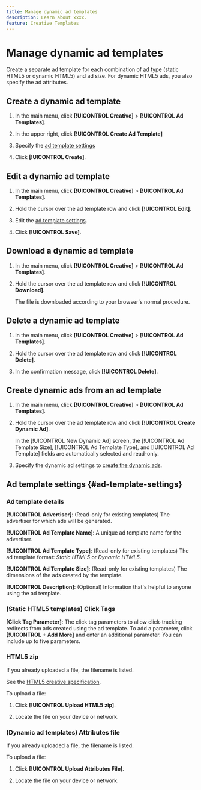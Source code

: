 ```yaml
---
title: Manage dynamic ad templates
description: Learn about xxxx.
feature: Creative Templates
---
```

# Manage dynamic ad templates

Create a separate ad template for each combination of ad type (static HTML5 or dynamic HTML5) and ad size. For dynamic HTML5 ads, you also specify the ad attributes.

<!-- add this where/how?: You can use the same feed template for multiple ad templates. -->

<!-- EXPLAIN MORE:  Is this like repropagating a feed file through a template, or can you just change some things? Is generating an ad template a one-time thing, using the existing feed file, but you might later update the file and re-propagation doesn't happen automatically? Clarify the use cases for each.-->

## Create a dynamic ad template

1. In the main menu, click **[!UICONTROL Creative]** > **[!UICONTROL Ad Templates]**.

1. In the upper right, click **[!UICONTROL Create Ad Template]**

1. Specify the [ad template settings](#ad-template-settings)

1. Click **[!UICONTROL Create]**.

## Edit a dynamic ad template

1. In the main menu, click **[!UICONTROL Creative]** > **[!UICONTROL Ad Templates]**.

1. Hold the cursor over the ad template row and click **[!UICONTROL Edit]**.

1. Edit the [ad template settings](#ad-template-settings).

1. Click **[!UICONTROL Save]**.

## Download a dynamic ad template

<!-- Explain more about what this contains and the format:  Downloaded ad templates are compressed (zipped) files that include XXX as TDF files and the uploaded HTML5 (and attributes?) data. You can open the TDF file in a text editor. -->

1. In the main menu, click **[!UICONTROL Creative]** > **[!UICONTROL Ad Templates]**.

1. Hold the cursor over the ad template row and click **[!UICONTROL Download]**.

   The file is downloaded according to your browser's normal procedure.

## Delete a dynamic ad template

1. In the main menu, click **[!UICONTROL Creative]** > **[!UICONTROL Ad Templates]**.

1. Hold the cursor over the ad template row and click **[!UICONTROL Delete]**.

1. In the confirmation message, click **[!UICONTROL Delete]**.<!-- Confirm -->

## Create dynamic ads from an ad template

1. In the main menu, click **[!UICONTROL Creative]** > **[!UICONTROL Ad Templates]**.

1. Hold the cursor over the ad template row and click **[!UICONTROL Create Dynamic Ad]**.

   In the [!UICONTROL New Dynamic Ad] screen, the [!UICONTROL Ad Template Size], [!UICONTROL Ad Template Type], and [!UICONTROL Ad Template] fields are automatically selected and read-only.

1. Specify the dynamic ad settings to [create the dynamic ads](/help/creative/creative-libraries/creative-add-dynamic.md).

## Ad template settings {#ad-template-settings}

### Ad template details

**[!UICONTROL Advertiser]**: (Read-only for existing templates) The advertiser for which ads will be generated.

**[!UICONTROL Ad Template Name]**: A unique ad template name for the advertiser.

**[!UICONTROL Ad Template Type]**: (Read-only for existing templates) The ad template format: *Static HTML5* or *Dynamic HTML5*.

**[!UICONTROL Ad Template Size]**: (Read-only for existing templates) The dimensions of the ads created by the template.

**[!UICONTROL Description]**: (Optional) Information that's helpful to anyone using the ad template.

### (Static HTML5 templates) Click Tags

**\[Click Tag Parameter\]**: The click tag parameters to allow click-tracking redirects from ads created using the ad template. To add a parameter, click **[!UICONTROL + Add More]** and enter an additional parameter. You can include up to five parameters.<!-- Is this a variable name, and the feed file includes landing page URL for specific variables? -->

### HTML5 zip

<!-- EXPLAIN: The file that contains the XXXXXXXXXXXXXXXXXXXXXX. -->If you already uploaded a file, the filename is listed.

See the [HTML5 creative specification](/help/creative/creative-libraries/html5-creative-specification.md).

To upload a file:

1. Click **[!UICONTROL Upload HTML5 zip]**.

1. Locate the file on your device or network.

### (Dynamic ad templates) Attributes file

<!-- EXPLAIN: The file that contains the XXXXXXXXXXXXXXXXXXXXXX. -->If you already uploaded a file, the filename is listed.

<!-- Add specs for this file type -->

To upload a file:

1. Click **[!UICONTROL Upload Attributes File]**.

1. Locate the file on your device or network.
